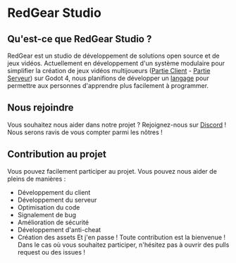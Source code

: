 # RedGear Studio

## Qu'est-ce que RedGear Studio ?
RedGear est un studio de développement de solutions open source et de jeux vidéos. Actuellement en développement d'un système modulaire pour simplifier la création de jeux vidéos multijoueurs ([Partie Client](https://github.com/RedGear-Studio/RedGear-client) - [Partie Serveur](https://github.com/RedGear-Studio/RedGear-server)) sur Godot 4, nous planifions de développer un [langage](https://github.com/RedGear-Studio/RedGear-L) pour permettre aux personnes d'apprendre plus facilement à programmer.

## Nous rejoindre

Vous souhaitez nous aider dans notre projet ? Rejoignez-nous sur [Discord](https://discord.gg/zQfaTBAXg4) !
Nous serons ravis de vous compter parmi les nôtres !

## Contribution au projet
Vous pouvez facilement participer au projet. Vous pouvez nous aider de pleins de manières :
- Développement du client
- Développement du serveur
- Optimisation du code
- Signalement de bug
- Amélioration de sécurité
- Développement d'anti-cheat
- Création des assets
Et j'en passe ! Toute contribution est la bienvenue ! Dans le cas où vous souhaitez participer, n'hésitez pas à ouvrir des pulls request ou des issues !
